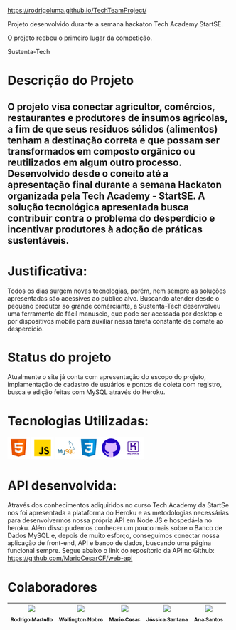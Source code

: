 https://rodrigoluma.github.io/TechTeamProject/
<p>Projeto desenvolvido durante a semana hackaton Tech Academy StartSE. </p>
<p>O projeto reebeu o primeiro lugar da competição.</p>

Sustenta-Tech
# Descrição do Projeto
## O projeto visa conectar agricultor, comércios, restaurantes e produtores de insumos agrícolas, a fim de que seus resíduos sólidos (alimentos) tenham a destinação correta e que possam ser transformados em composto orgânico ou reutilizados em algum outro processo. Desenvolvido desde o coneito até a apresentação final durante a semana Hackaton organizada pela Tech Academy - StartSE. A solução tecnológica apresentada busca contribuir contra o problema do  desperdício e incentivar produtores à adoção de práticas sustentáveis.

# Justificativa:
Todos os dias surgem novas tecnologias, porém, nem sempre as soluções apresentadas são acessíves ao público alvo. Buscando atender desde o pequeno produtor ao grande comérciante, a Sustenta-Tech desenvolveu uma ferramente de fácil manuseio, que pode ser acessada por desktop e por dispositivos mobile para auxiliar nessa tarefa constante de comate ao desperdício.

# Status do projeto
Atualmente o site já conta com apresentação do escopo do projeto, implamentação de cadastro de usuários e pontos de coleta com registro, busca e edição feitas com MySQL através do Heroku.

# Tecnologias Utilizadas:
<p> <img src="https://raw.githubusercontent.com/Wellpt/TechTeamProject/ea8b4dc3b6f1aee6a1887fedbf2771311766d34a/Imagens/links%20readme/html-5.svg" width="50px" height="50px" name="HTML5"> <img src="https://raw.githubusercontent.com/Wellpt/TechTeamProject/ea8b4dc3b6f1aee6a1887fedbf2771311766d34a/Imagens/links%20readme/JS.svg" width="50px" height="50px"> <img src="https://raw.githubusercontent.com/Wellpt/TechTeamProject/ea8b4dc3b6f1aee6a1887fedbf2771311766d34a/Imagens/links%20readme/mysql.png" width="50px" height="50px"><img src="https://raw.githubusercontent.com/Wellpt/TechTeamProject/ea8b4dc3b6f1aee6a1887fedbf2771311766d34a/Imagens/links%20readme/css-3.svg" width="50px" height="50px"><img src="https://raw.githubusercontent.com/Wellpt/TechTeamProject/ea8b4dc3b6f1aee6a1887fedbf2771311766d34a/Imagens/links%20readme/github2.svg" width="50px" height="50px"><img src="https://raw.githubusercontent.com/Wellpt/TechTeamProject/ea8b4dc3b6f1aee6a1887fedbf2771311766d34a/Imagens/links%20readme/heroku.png" width="50px" height="50px"></p>

# API desenvolvida:
Através dos conhecimentos adiquiridos no curso Tech Academy da StartSe nos foi apresentada a plataforma do Heroku e as metodologias necessárias para desenvolvermos nossa própria API em Node.JS e hospedá-la no heroku. Além disso pudemos conhecer um pouco mais sobre o Banco de Dados MySQL e, depois de muito esforço, conseguimos conectar nossa aplicação de front-end, API e banco de dados, buscando uma página funcional sempre.
Segue abaixo o link do reposítorio da API no Github:
https://github.com/MarioCesarCF/web-api

# Colaboradores
| [<img src="https://avatars.githubusercontent.com/u/85394826?s=400&u=dde1ad05ed51bc897617f015a6509f4f537ce5be&v=4" width=115><br><sub>Rodrigo Martello</sub>](https://github.com/Rodrigoluma) |  [<img src="https://avatars.githubusercontent.com/u/107427628?v=4" width=115><br><sub>Wellington Nobre</sub>](https://github.com/WellingtonNobre) |  [<img src="https://avatars.githubusercontent.com/u/107722708?v=4" width=115><br><sub>Mario Cesar</sub>](https://github.com/MarioCesarCF) | [<img src="https://avatars.githubusercontent.com/u/105378159?v=4" width=115><br><sub>Jéssica Santana</sub>](https://github.com/DJehSantana) | [<img src="https://avatars.githubusercontent.com/u/104070821?v=4" width=115><br><sub>Ana Santos</sub>](https://github.com/anikape) | 
| :---: | :---: | :---: | :---: | :---: |
